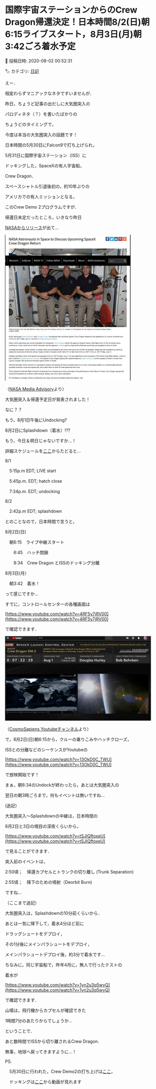 # 国際宇宙ステーションからのCrew Dragon帰還決定！日本時間8/2(日)朝6:15ライブスタート，8月3日(月)朝3:42ごろ着水予定

📅 投稿日時: 2020-08-02 00:52:31

🏷️ カテゴリ: [日記](cc4b5682fb7b8b144980957a978653fb0.md)

えー．


相変わらずマニアックなネタですいませんが．


昨日，ちょうど記事の出だしに大気圏突入の


パロディネタ（？）を書いたばかりの


ちょうどのタイミングで，


今度は本当の大気圏突入の話題です！





日本時間の5月30日にFalcon9で打ち上げられ，


5月31日に国際宇宙ステーション（ISS）に


ドッキングした，SpaceXの有人宇宙船，


Crew Dragon．





スペースシャトル引退後初の，約10年ぶりの


アメリカでの有人ミッションとなる，


このCrew Demo 2プログラムですが．





帰還日未定だったところ，いきなり昨日


[NASAからリリース](https://www.nasa.gov/press-release/nasa-astronauts-in-space-to-discuss-upcoming-spacex-crew-dragon-return)が出て…




![96c7eb87346e133e345fe78fa54ad514.jpg](images/96c7eb87346e133e345fe78fa54ad514.jpg)




（[NASA Media Advisory](https://www.nasa.gov/press-release/nasa-astronauts-in-space-to-discuss-upcoming-spacex-crew-dragon-return)より）


大気圏突入＆帰還予定日が発表されました！





なに？？


もう，8月1日午後にUndocking?


8月2日にSplashdown（着水）!??


もう，今日＆明日じゃないですか…！





詳細スケジュールを[ここ](https://www.nasa.gov/nasalive)からたどると…





8/1 


　5:15p.m EDT; LIVE start


　5:45p.m. EDT; hatch close


　7:34p.m. EDT; undocking


8/2


　2:42p.m EDT; splashdown　　 





とのことなので，日本時間で言うと，





8月2日(日)


　朝6:15　ライブ中継スタート


　　6:45　ハッチ閉鎖


　　8:34　Crew Dragon とISSのドッキング分離


8月3日(月）


　朝3:42　着水！





って感じですか…





すでに，コントロールセンターの各種画面は


[https://www.youtube.com/watch?v=4RF5y7jRV00](https://www.youtube.com/watch?v=4RF5y7jRV00)


で確認できます．




![6ffc217b3264caaebfb0b3afba7c70cf.jpg](images/6ffc217b3264caaebfb0b3afba7c70cf.jpg)




（[CosmoSapiens Youtubeチャンネル](https://www.youtube.com/watch?v=4RF5y7jRV00)より）





で，8月2日(日)朝6:15から，クルーの乗りこみやハッチクローズ，


ISSとの分離などのシーケンスがYoutubeの


[https://www.youtube.com/watch?v=13OkD0C_TWU](https://www.youtube.com/watch?v=13OkD0C_TWU)


で放映開始です！


まぁ，朝8:34のUndockが終わったら，あとは大気圏突入の


翌日の朝3時ごろまで，何もイベントは無いですね…





(追記）


大気圏突入～Splashdownの中継は，日本時間の


8月2日と3日の境目の深夜くらいから，


[https://www.youtube.com/watch?v=tSJIQftoxeU](https://www.youtube.com/watch?v=tSJIQftoxeU)


で見ることができます．





突入前のイベントは，


2:50頃；　帰還カプセルとトランクの切り離し (Trunk Separation)


2:55頃；　降下のための噴射（Deorbit Burn)


ですね…


（ここまで追記）





大気圏突入は，Splashdownの10分前くらいから．


あとは一気に降下して，着水4分ほど前に


ドラッグシュートをデプロイ，


その1分後にメインパラシュートをデプロイ，


メインパラシュートデプロイ後，約3分で着水です…





ちなみに，同じ宇宙船で，昨年4月に，無人で行ったテストの


着水が


[https://www.youtube.com/watch?v=1yn2u3q5wyQ](https://www.youtube.com/watch?v=1yn2u3q5wyQ)


で確認できます．


山場は，飛行機からカプセルが確認できた


1時間7分のあたりからでしょうか…





ということで．


あと数時間でISSから切り離されるCrew Dragon.


無事，地球へ戻ってきますように…！





PS.


　5月30日に行われた，Crew Demo2の打ち上げは[ここ](https://www.youtube.com/watch?v=xY96v0OIcK4)，


　ドッキングは[ここ](https://www.youtube.com/watch?v=AIyonw6LEOs&t=34503s)から動画が見れます
